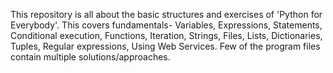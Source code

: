 This repository is all about the basic structures and exercises of 'Python for Everybody'. This covers fundamentals- Variables, Expressions, Statements, Conditional execution, Functions, Iteration, Strings, Files, Lists, Dictionaries, Tuples, Regular expressions, Using Web Services. 
Few of the program files contain multiple solutions/approaches.
